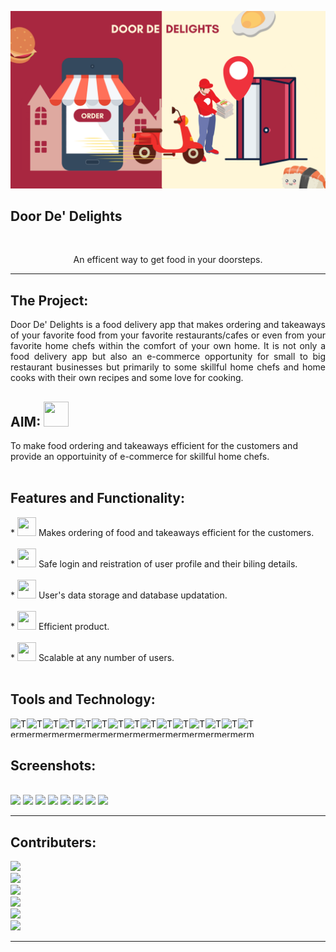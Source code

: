 <p align="center"><img src="https://github.com/CrystalShrestha/DoorDeDelights/blob/e5cf78e42d370514c600777cce596f65cebc2ca6/images/README.png" ></p>

## Door De' Delights
<br>
<p align = "center"> 
An efficent way to get food in your doorsteps.
</p>
<hr>

<h2> The Project:</h2>
<p align="justify">
 Door De' Delights is a food delivery app that makes ordering and takeaways of your favorite food from your favorite restaurants/cafes or even from your favorite home chefs within the comfort of your own home. It is not only a food delivery app but also an e-commerce opportunity for small to big restaurant businesses but primarily to some skillful home chefs and home cooks with their own recipes and some love for cooking.
</p>
<h2> AIM: <img src="https://imgur.com/zFz0s6y.png" width="40" height="40"></h2>
To make food ordering and takeaways efficient for the customers and provide an opportuinity of e-commerce for skillful home chefs.
<br>
<br>
<h2> Features and Functionality:</h2>
* <img src="https://imgur.com/WtwuRER.png" height="30" width="30"/>
  Makes ordering of food and takeaways efficient for the customers.
<br>
<br>
* <img src="https://imgur.com/0VpbpCz.png" height="30" width="30"/>
  Safe login and reistration of user profile and their biling details.
<br>
<br>
* <img src="https://imgur.com/sHHBBPW.png" height="30" width="30"/>
  User's data storage and database updatation.
<br>
<br>
* <img src="https://imgur.com/h1Tq6WT.png" height="30" width="30"/>
  Efficient product.
<br>
<br>
* <img src="https://imgur.com/lhBrXe6.png" height="30" width="30"/>
  Scalable at any number of users.
<br>
<br>
<h2>Tools and Technology:</h2>
<img align="left" alt="Terminal" width="26px" src="https://imgur.com/8XrwS01.png" height="30" width="30"/>
<img  align="left" alt="Terminal" width="26px" src="https://imgur.com/5E7HeGk.png" height="30" width="30"/>
<img  align="left" alt="Terminal" width="26px" src="https://imgur.com/6uWgJIL.png" height="30" width="30"/>
<img  align="left" alt="Terminal" width="26px" src="https://imgur.com/AhmJulw.png" height="30" width="30"/>
<img  align="left" alt="Terminal" width="26px" src="https://imgur.com/tBgmSNq.png" height="30" width="30"/>
<img  align="left" alt="Terminal" width="26px" src="https://imgur.com/23NB9Vx.png" height="30" width="30"/>
<img  align="left" alt="Terminal" width="26px" src="https://imgur.com/ygSzJGN.png" height="30" width="30"/>
<img  align="left" alt="Terminal" width="26px" src="https://imgur.com/cXg9T6L.png" height="30" width="30"/>
<img  align="left" alt="Terminal" width="26px" src="https://imgur.com/ldKBKOI.png" height="30" width="30"/>
<img  align="left" alt="Terminal" width="26px" src="https://imgur.com/sThM4ng.png" height="30" width="30"/>
<img  align="left" alt="Terminal" width="26px" src="https://imgur.com/MbHNkUa.png" height="30" width="30"/>
<img  align="left" alt="Terminal" width="26px" src="https://imgur.com/LzyEQLN.png" height="30" width="30"/>
<img  align="left" alt="Terminal" width="26px" src="https://imgur.com/AwZioKz.png" height="30" width="30"/>
<img  align="left" alt="Terminal" width="26px" src="https://imgur.com/AIpqX2y.png" height="30" width="30"/>
<img  align="left" alt="Terminal" width="26px" src="https://imgur.com/fNeoC8l.png" height="30" width="30"/>
<br>
<br>
<h2>Screenshots:</h2>
<br>
<img src="https://imgur.com/q9EoA3p.png"width="" height="200"/>
<img src="https://imgur.com/Fp8xoQW.png"width=" " height="200"/>
<img src="https://imgur.com/0bFMMck.png"width=" " height="200"/>
<img src="https://imgur.com/m1N0i2d.png"width=" " height="200"/>
<img src="https://imgur.com/XSQHMG2.png"width=" " height="200"/>
<img src="https://imgur.com/PSNFJOF.png"width=" " height="200"/>
<img src="https://imgur.com/GIZJvl1.png"width=" " height="200"/>
<img src="https://imgur.com/igxIYY8.png"width=" " height="200"/>

<br>

<hr>
<h2> Contributers:</h2>
<a herf="https://github.com/CrystalShrestha">
<img src="https://img.shields.io/badge/-Crystal-blue"/>
</a>
<br>
<a herf="https://github.com/Samana19">
<img src="https://img.shields.io/badge/-Samana-pink"/>
</a>
<br>
<a herf="">
<img src="https://img.shields.io/badge/-Bipina-orange"/>
</a>
<br>
<a herf="https://github.com/astikagrg">
<img src="https://img.shields.io/badge/-Astika-teal"/>
</a>
<br>
<a herf="https://github.com/rupikarasaili">
<img src="https://img.shields.io/badge/-Rupika-yellow"/>
</a>
<br>
<a herf="https://github.com/Manjil00">
<img src="https://img.shields.io/badge/-Manzil-red"/>
</a>
<hr>



